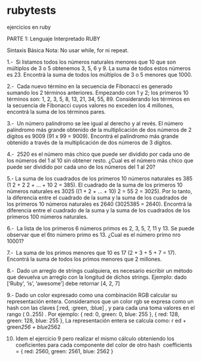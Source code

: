 # rubytests
ejercicios en ruby

PARTE 1: Lenguaje Interpretado RUBY

Sintaxis Básica
Nota: No usar while, for ni repeat.

1.- ​ Si listamos todos los números naturales menores que 10 que son múltiplos de 3 o 5
obtenemos 3, 5, 6 y 9. La suma de todos estos números es 23. Encontrá la suma de todos
los múltiplos de 3 o 5 menores que 1000.

2.- ​ Cada nuevo término en la secuencia de Fibonacci es generado sumando los 2 términos
anteriores. Empezando con 1 y 2; los primeros 10 términos son: 1, 2, 3, 5, 8, 13, 21, 34, 55,
89. Considerando los términos en la secuencia de Fibonacci cuyos valores no exceden los 4
millones, encontrá la suma de los términos pares.

3.- ​ Un número palíndromo se lee igual al derecho y al revés. El número palíndromo más
grande obtenido de la multiplicación de dos números de 2 dígitos es 9009 (91 x 99 = 9009).
Encontrá el palíndromo más grande obtenido a través de la multiplicación de dos números
de 3 dígitos.

4.- ​ 2520 es el número más chico que puede ser dividido por cada uno de los números del 1
al 10 sin obtener resto. ¿Cual es el número más chico que puede ser dividido por cada uno
de los números del 1 al 20?

5.-​ La suma de los cuadrados de los primeros 10 números naturales es 385 (1 2 + 2 2 + ... +
10 2 = 385). El cuadrado de la suma de los primeros 10 números naturales es 3025 ((1 + 2 +
... + 10) 2 = 55 2 = 3025). Por lo tanto, la diferencia entre el cuadrado de la suma y la suma
de los cuadrados de los primeros 10 números naturales es 2640 (3025 ​ 385 = 2640).
Encontrá la diferencia entre el cuadrado de la suma y la suma de los cuadrados de los
primeros 100 números naturales.

6.- ​ La lista de los primeros 6 números primos es 2, 3, 5, 7, 11 y 13. Se puede observar que el
6to número primo es 13. ¿Cual es el número primo nro 10001?

7.- ​ La suma de los primos menores que 10 es 17 (2 + 3 + 5 + 7 = 17). Encontrá la suma de
todos los primos menores que 2 millones.

8.- ​ Dado un arreglo de strings cualquiera, es necesario escribir un método que devuelva un
arreglo con la longitud de dichos strings. Ejemplo: dado ​ [‘Ruby’, ‘is’, ‘awesome’] debe
retornar [4, 2, 7]

9.- Dado un color expresado como una combinación RGB calcular su representación entera.
Consideramos que un color rgb se expresa como un hash con las claves [:red, :green,
:blue]​ , y para cada una toma valores en el rango (
0..255)​ . Por ejemplo:
{ red: 0, green: 0, blue: 255 },
{ red: 128, green: 128, blue: 255 },
La representación entera se calcula como: r
ed + green*256 + blue*2562

10. Idem el ejercicio 9 pero realizar el mismo cálculo obteniendo los coeficientes para cada
componente del color de otro hash ​ coefficients = { red: 2560, green: 2561, blue:
2562 }
